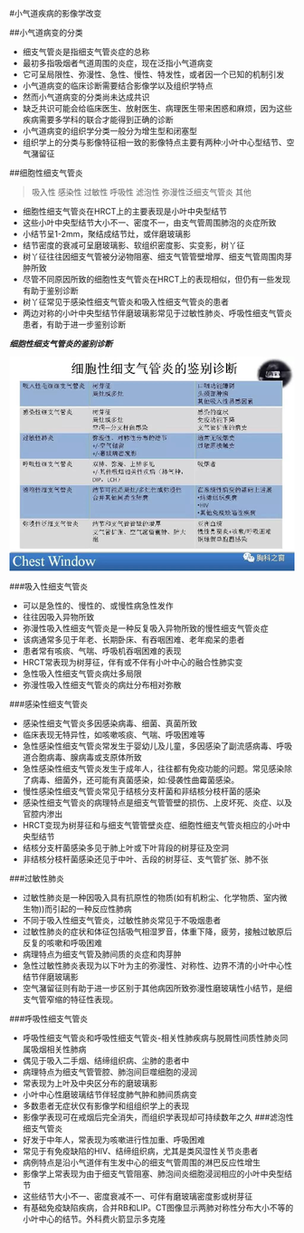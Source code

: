 #小气道疾病的影像学改变

##小气道病变的分类

- 细支气管炎是指细支气管炎症的总称
- 最初多指吸烟者气道周围的炎症，现在泛指小气道病变
- 它可呈局限性、弥漫性、急性、慢性、特发性，或者因一个已知的机制引发
- 小气道病变的临床诊断需要结合影像学以及组织学特点
- 然而小气道病变的分类尚未达成共识
- 缺乏共识可能会给临床医生、放射医生、病理医生带来困惑和麻烦，因为这些疾病需要多学科的联合才能得到正确的诊断
- 小气道病变的组织学分类一般分为增生型和闭塞型
- 组织学上的分类与影像特征相一致的影像特点主要有两种:小叶中心型结节、空气潴留征

##细胞性细支气管炎
>吸入性
> 感染性
> 过敏性
> 呼吸性
> 滤泡性
> 弥漫性泛细支气管炎
> 其他

- 细胞性细支气管炎在HRCT上的主要表现是小叶中央型结节
- 这些小叶中央型结节大小不一、密度不一，由支气管周围肺泡的炎症所致
- 小结节呈1-2mm，聚结成结节灶，或伴磨玻璃影
- 结节密度的衰减可呈磨玻璃影、软组织密度影、实变影，树丫征
- 树丫征往往因细支气管被分泌物阻塞、细支气管管壁增厚、细支气管周围肉芽肿所致
- 尽管不同原因所致的细胞性支气管炎在HRCT上的表现相似，但仍有一些发现有助于鉴别诊断
- 树丫征常见于感染性细支气管炎和吸入性细支气管炎的患者
- 两边对称的小叶中央型结节伴磨玻璃影常见于过敏性肺炎、呼吸性细支气管炎患者，有助于进一步鉴别诊断

***细胞性细支气管炎的鉴别诊断***


![](./_image/0-2.jpg)

###吸入性细支气管炎
- 可以是急性的、慢性的、或慢性病急性发作
- 往往因吸入异物所致
- 弥漫性吸入性细支气管炎是一种反复吸入异物所致的慢性细支气管炎症
- 该病通常多见于年老、长期卧床、有吞咽困难、老年痴呆的患者
- 患者常有咳痰、气喘、呼吸机吞咽困难的表现
- HRCT常表现为树芽征，伴有或不伴有小叶中心的融合性肺实变
- 急性吸入性细支气管炎病灶多局限
- 弥漫性吸入性细支气管炎的病灶分布相对弥散

###感染性细支气管炎
- 感染性细支气管炎多因感染病毒、细菌、真菌所致
- 临床表现无特异性，如咳嗽咳痰、气喘、呼吸困难等
- 急性感染性细支气管炎常发生于婴幼儿及儿童，多因感染了副流感病毒、呼吸道合胞病毒、腺病毒或支原体所致
- 急性感染性细支气管炎发生于成年人，往往都有免疫功能的问题。常见感染除了病毒、细菌外，还可能有真菌感染，如:侵袭性曲霉菌感染。
- 慢性感染性细支气管炎常见于结核分支杆菌和非结核分枝杆菌的感染
- 感染性细支气管炎的病理特点是细支气管管壁的损伤、上皮坏死、炎症、以及官腔内渗出
- HRCT变现为树芽征和与细支气管管壁炎症、细胞性细支气管炎相应的小叶中央型结节
- 结核分支杆菌感染多见于肺上叶或下叶背段的树芽征及空洞
- 非结核分枝杆菌感染还见于中叶、舌段的树芽征、支气管扩张、肺不张


###过敏性肺炎
- 过敏性肺炎是一种因吸入具有抗原性的物质(如有机粉尘、化学物质、室内微生物))而引起的一种反应性肺病
- 不同于吸入性细支气管炎，过敏性肺炎常见于不吸烟患者
- 过敏性肺炎的症状和体征包括吸气相湿罗音，体重下降，疲劳，接触过敏原后反复的咳嗽和呼吸困难
- 病理特点为细支气管及肺间质的炎症和肉芽肿
- 急性过敏性肺炎表现为以下叶为主的弥漫性、对称性、边界不清的小叶中心性结节伴磨玻璃影
- 空气潴留征则有助于进一步区别于其他病因所致弥漫性磨玻璃性小结节，是细支气管窄缩的特征性表现。

###呼吸性细支气管炎
- 呼吸性细支气管炎和呼吸性细支气管炎-相关性肺疾病与脱屑性间质性肺炎同属吸烟相关性肺病
- 偶见于吸入二手烟、结缔组织病、尘肺的患者中
- 病理特点为细支气管管腔、肺泡间巨噬细胞的浸润
- 常表现为上叶及中央区分布的磨玻璃影
- 小叶中心性磨玻璃结节伴轻度肺气肿和肺间质病变
- 多数患者无症状仅有影像学和组组织学上的表现
- 影像学表现可在戒烟后完全消失，而组织学表现却可持续数年之久
###滤泡性细支气管炎
- 好发于中年人，常表现为咳嗽进行性加重、呼吸困难
- 常见于有免疫缺陷的HIV、结缔组织病，尤其是类风湿性关节炎患者
- 病例特点是沿小气道伴有生发中心的细支气管周围的淋巴反应性增生
- 影像学上常表现为由于细支气管阻塞、肺泡间炎细胞浸润相应的小叶中央型结节
- 这些结节大小不一、密度衰减不一、可伴有磨玻璃密度影或树芽征
- 有基础免疫缺陷疾病，合并RB和LIP。CT图像显示两肺对称性分布大小不等的小叶中心的结节。外科费火箭显示多克隆